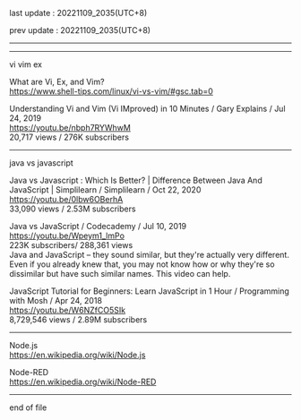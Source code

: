 last update : 20221109_2035(UTC+8)   
  
prev update : 20221109_2035(UTC+8)  
  
---------------------------------------------  
  
---------------------------------------------  
  
vi vim ex  
  
What are Vi, Ex, and Vim?  
    https://www.shell-tips.com/linux/vi-vs-vim/#gsc.tab=0  
  
  
Understanding Vi and Vim (Vi IMproved) in 10 Minutes / Gary Explains /  Jul 24, 2019   
https://youtu.be/nbph7RYWhwM  
20,717 views  / 276K subscribers  
  
---------------------------------------------  
  
java vs javascript   
  
Java vs Javascript : Which Is Better? | Difference Between Java And JavaScript | Simplilearn / Simplilearn /  Oct 22, 2020   
https://youtu.be/0lbw6OBerhA  
33,090 views  / 2.53M subscribers  
  
   
Java vs JavaScript / Codecademy /  Jul 10, 2019  
https://youtu.be/Wpeym1_lmPo  
223K subscribers/ 288,361 views   
Java and JavaScript – they sound similar, but they're actually very different. Even if you already knew that, you may not know how or why they're so dissimilar but have such similar names. This video can help.   
  
  
JavaScript Tutorial for Beginners: Learn JavaScript in 1 Hour / Programming with Mosh /  Apr 24, 2018   
https://youtu.be/W6NZfCO5SIk  
8,729,546 views  / 2.89M subscribers  
  
---------------------------------------------  
  
Node.js  
  https://en.wikipedia.org/wiki/Node.js  
  
Node-RED  
  https://en.wikipedia.org/wiki/Node-RED  
  
---------------------------------------------  
end of file
